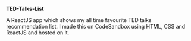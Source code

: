 **TED-Talks-List**

A ReactJS app which shows my all time favourite TED talks recommendation list. I made this on CodeSandbox using HTML, CSS and ReactJS and hosted on it.

